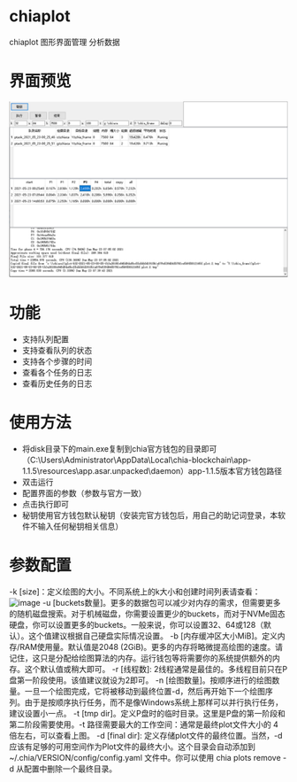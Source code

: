 # chiaplot
chiaplot 图形界面管理 分析数据

# 界面预览
![image](doc/v1.png)

# 功能
- 支持队列配置
- 支持查看队列的状态
- 支持各个步骤的时间
- 查看各个任务的日志
- 查看历史任务的日志

# 使用方法
- 将disk目录下的main.exe复制到chia官方钱包的目录即可
（C:\Users\Administrator\AppData\Local\chia-blockchain\app-1.1.5\resources\app.asar.unpacked\daemon）app-1.1.5版本官方钱包路径
- 双击运行
- 配置界面的参数（参数与官方一致）
- 点击执行即可
- 秘钥使用官方钱包默认秘钥（安装完官方钱包后，用自己的助记词登录，本软件不输入任何秘钥相关信息）

# 参数配置
-k [size]：定义绘图的大小。不同系统上的k大小和创建时间列表请查看：
![image](https://img-blog.csdnimg.cn/2021042508462984.png)
-u [buckets数量]。更多的数据包可以减少对内存的需求，但需要更多的随机磁盘搜索。对于机械磁盘，你需要设置更少的buckets，而对于NVMe固态硬盘，你可以设置更多的buckets。一般来说，你可以设置32、64或128（默认）。这个值建议根据自己硬盘实际情况设置。
-b [内存缓冲区大小MiB]。定义内存/RAM使用量。默认值是2048 (2GiB)。更多的内存将略微提高绘图的速度。请记住，这只是分配给绘图算法的内存。运行钱包等将需要你的系统提供额外的内存。这个默认值或稍大即可。
-r [线程数]: 2线程通常是最佳的。多线程目前只在P盘第一阶段使用。该值建议就设为2即可。
-n [绘图数量]。按顺序进行的绘图数量。一旦一个绘图完成，它将被移动到最终位置-d，然后再开始下一个绘图序列。由于是按顺序执行任务，而不是像Windows系统上那样可以并行执行任务，建议设置小一点。
-t [tmp dir]。定义P盘时的临时目录。这里是P盘的第一阶段和第二阶段需要使用。-t 路径需要最大的工作空间：通常是最终plot文件大小的 4 倍左右，可以查看上图。
-d [final dir]: 定义存储plot文件的最终位置。当然，-d 应该有足够的可用空间作为Plot文件的最终大小。这个目录会自动添加到 ~/.chia/VERSION/config/config.yaml 文件中。你可以使用 chia plots remove -d 从配置中删除一个最终目录。
